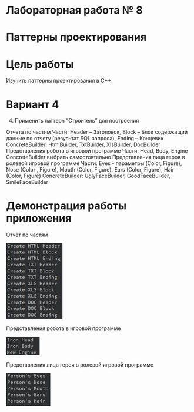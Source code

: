 # Лабораторная работа № 8 #

# Паттерны проектирования #
# Цель работы #
Изучить паттерны проектирования в С++.
# Вариант 4 #
4. Применить паттерн “Строитель” для построения

Отчета по частям
Части: Header – Заголовок, Block – Блок содержащий данные по отчету (результат SQL запроса), Ending – Концевик
ConcreteBuilder: HtmlBuilder, TxtBuilder, XlsBuilder, DocBuilder
Представления робота в игровой программе
Части: Head, Body, Engine
ConcreteBuilder выбрать самостоятельно
Представления лица героя в ролевой игровой программе
Части: Eyes  - параметры (Color, Figure), Nose (Color , Figure), Mouth (Color, Figure), Ears (Color, Figure), Hair (Color, Figure)
ConcreteBuilder: UglyFaceBuilder, GoodFaceBuilder, SmileFaceBuilder
# Демонстрация работы приложения #
Отчёт по частям

![img](img/1.jpg)

Представления робота в игровой программе

![img](img/2.jpg)

Представления лица героя в ролевой игровой программе

![img](img/3.jpg)
